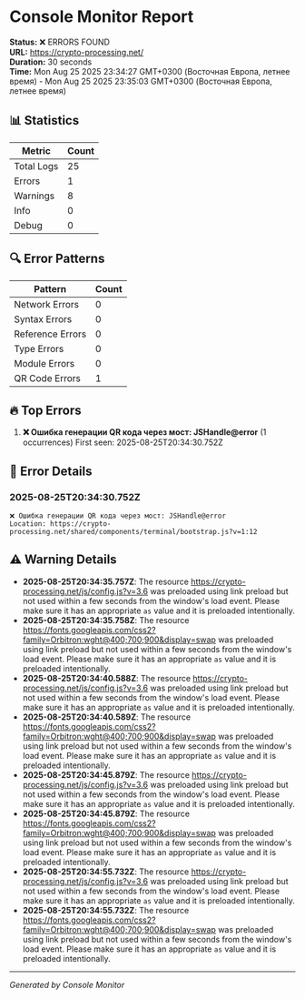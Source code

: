 # Console Monitor Report

**Status:** ❌ ERRORS FOUND  
**URL:** https://crypto-processing.net/  
**Duration:** 30 seconds  
**Time:** Mon Aug 25 2025 23:34:27 GMT+0300 (Восточная Европа, летнее время) - Mon Aug 25 2025 23:35:03 GMT+0300 (Восточная Европа, летнее время)

## 📊 Statistics

| Metric | Count |
|--------|-------|
| Total Logs | 25 |
| Errors | 1 |
| Warnings | 8 |
| Info | 0 |
| Debug | 0 |

## 🔍 Error Patterns

| Pattern | Count |
|---------|-------|
| Network Errors | 0 |
| Syntax Errors | 0 |
| Reference Errors | 0 |
| Type Errors | 0 |
| Module Errors | 0 |
| QR Code Errors | 1 |

## 🔥 Top Errors

1. **❌ Ошибка генерации QR кода через мост: JSHandle@error** (1 occurrences)
   First seen: 2025-08-25T20:34:30.752Z

## 📝 Error Details

### 2025-08-25T20:34:30.752Z
```
❌ Ошибка генерации QR кода через мост: JSHandle@error
Location: https://crypto-processing.net/shared/components/terminal/bootstrap.js?v=1:12
```

## ⚠️ Warning Details

- **2025-08-25T20:34:35.757Z**: The resource https://crypto-processing.net/js/config.js?v=3.6 was preloaded using link preload but not used within a few seconds from the window's load event. Please make sure it has an appropriate `as` value and it is preloaded intentionally.
- **2025-08-25T20:34:35.758Z**: The resource https://fonts.googleapis.com/css2?family=Orbitron:wght@400;700;900&display=swap was preloaded using link preload but not used within a few seconds from the window's load event. Please make sure it has an appropriate `as` value and it is preloaded intentionally.
- **2025-08-25T20:34:40.588Z**: The resource https://crypto-processing.net/js/config.js?v=3.6 was preloaded using link preload but not used within a few seconds from the window's load event. Please make sure it has an appropriate `as` value and it is preloaded intentionally.
- **2025-08-25T20:34:40.589Z**: The resource https://fonts.googleapis.com/css2?family=Orbitron:wght@400;700;900&display=swap was preloaded using link preload but not used within a few seconds from the window's load event. Please make sure it has an appropriate `as` value and it is preloaded intentionally.
- **2025-08-25T20:34:45.879Z**: The resource https://crypto-processing.net/js/config.js?v=3.6 was preloaded using link preload but not used within a few seconds from the window's load event. Please make sure it has an appropriate `as` value and it is preloaded intentionally.
- **2025-08-25T20:34:45.879Z**: The resource https://fonts.googleapis.com/css2?family=Orbitron:wght@400;700;900&display=swap was preloaded using link preload but not used within a few seconds from the window's load event. Please make sure it has an appropriate `as` value and it is preloaded intentionally.
- **2025-08-25T20:34:55.732Z**: The resource https://crypto-processing.net/js/config.js?v=3.6 was preloaded using link preload but not used within a few seconds from the window's load event. Please make sure it has an appropriate `as` value and it is preloaded intentionally.
- **2025-08-25T20:34:55.732Z**: The resource https://fonts.googleapis.com/css2?family=Orbitron:wght@400;700;900&display=swap was preloaded using link preload but not used within a few seconds from the window's load event. Please make sure it has an appropriate `as` value and it is preloaded intentionally.

---
*Generated by Console Monitor*